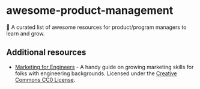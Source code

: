 # awesome-product-management

🚀 A curated list of awesome resources for product/program managers to learn and grow.

## Additional resources

- [Marketing for Engineers](https://github.com/goabstract/Marketing-for-Engineers) - A handy guide on growing marketing skills for folks with engineering backgrounds. Licensed under the [Creative Commons CC0 License](https://creativecommons.org/publicdomain/zero/1.0/).

